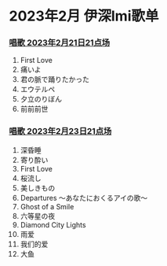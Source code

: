 # 2023年2月 伊深Imi歌单

### [唱歌 2023年2月21日21点场](https://www.bilibili.com/video/BV1H54y1A7Q7/)
1. First Love
2. 痛いよ
3. 君の脈で踊りたかった
4. エウテルペ
5. 夕立のりぼん
6. 前前前世

### [唱歌 2023年2月23日21点场](https://www.bilibili.com/video/BV1BT411i7bG/)
1. 深昏睡
2. 寄り酔い
3. First Love
4. 桜流し
5. 美しきもの
6. Departures ～あなたにおくるアイの歌～
7. Ghost of a Smile
8. 六等星の夜
9. Diamond City Lights
10. 雨爱
11. 我们的爱
12. 大鱼
